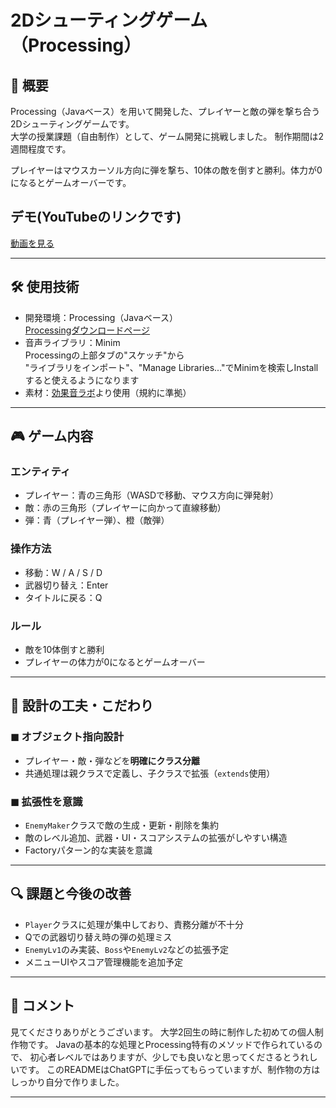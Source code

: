 # 2Dシューティングゲーム（Processing）

## 📌 概要
Processing（Javaベース）を用いて開発した、プレイヤーと敵の弾を撃ち合う2Dシューティングゲームです。  
大学の授業課題（自由制作）として、ゲーム開発に挑戦しました。
制作期間は2週間程度です。

プレイヤーはマウスカーソル方向に弾を撃ち、10体の敵を倒すと勝利。体力が0になるとゲームオーバーです。

## デモ(YouTubeのリンクです)
<a href="https://youtu.be/SejoJqqxjvo" target="_blank" rel="noopener noreferrer">動画を見る</a>

---

## 🛠 使用技術
- 開発環境：Processing（Javaベース）<br>
  [Processingダウンロードページ](https://processing.org/download)
- 音声ライブラリ：Minim<br>
  Processingの上部タブの"スケッチ"から<br>
  "ライブラリをインポート"、"Manage Libraries..."でMinimを検索しInstallすると使えるようになります
- 素材：[効果音ラボ](https://soundeffect-lab.info/)より使用（規約に準拠）

---

## 🎮 ゲーム内容

### エンティティ
- プレイヤー：青の三角形（WASDで移動、マウス方向に弾発射）
- 敵：赤の三角形（プレイヤーに向かって直線移動）
- 弾：青（プレイヤー弾）、橙（敵弾）

### 操作方法
- 移動：W / A / S / D
- 武器切り替え：Enter
- タイトルに戻る：Q

### ルール
- 敵を10体倒すと勝利
- プレイヤーの体力が0になるとゲームオーバー

---

## 🧩 設計の工夫・こだわり

### ◼ オブジェクト指向設計
- プレイヤー・敵・弾などを**明確にクラス分離**
- 共通処理は親クラスで定義し、子クラスで拡張（`extends`使用）

### ◼ 拡張性を意識
- `EnemyMaker`クラスで敵の生成・更新・削除を集約
- 敵のレベル追加、武器・UI・スコアシステムの拡張がしやすい構造
- Factoryパターン的な実装を意識

---

## 🔍 課題と今後の改善
- `Player`クラスに処理が集中しており、責務分離が不十分
- Qでの武器切り替え時の弾の処理ミス
- `EnemyLv1`のみ実装、`Boss`や`EnemyLv2`などの拡張予定
- メニューUIやスコア管理機能を追加予定

---

## 💬 コメント
見てくださりありがとうございます。
大学2回生の時に制作した初めての個人制作物です。
Javaの基本的な処理とProcessing特有のメソッドで作られているので、
初心者レベルではありますが、少しでも良いなと思ってくださるとうれしいです。
このREADMEはChatGPTに手伝ってもらっていますが、制作物の方はしっかり自分で作りました。

---
